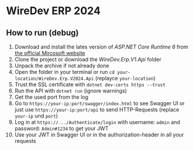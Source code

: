 # WireDev ERP 2024
## How to run (debug)
1. Download and install the lates version of *ASP.NET Core Runtime 6* from [the official Mircosoft website](https://dotnet.microsoft.com/en-us/download/dotnet/6.0)
2. Clone the project or download the *WireDev.Erp.V1.Api* folder
3. Unpack the archive if not already done
4. Open the folder in your terminal or run `cd your-location/WireDev.Erp.V2024.Api` (replayce `your-location`)
5. Trust the SSL certificate with `dotnet dev-certs https --trust`
6. Run the API with `dotnet run` (ignore warnings)
7. Get the used port from the log
8. Go to `https://your-ip:port/swagger/index.html` to see Swagger UI or just use `https://your-ip:port/api` to send HTTP-Requests (replace `your-ip` und `port`)
9. Log in at `https://.../Authenticate/login` with username: `admin` and password: `Admin#1234` to get your JWT
10. Use your JWT in Swagger UI or in the authorization-header in all your requests
